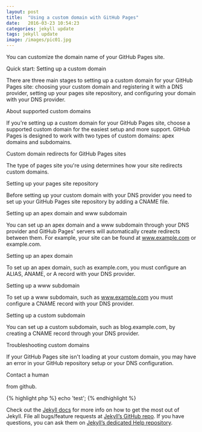 ```yaml
---
layout: post
title:  "Using a custom domain with GitHub Pages"
date:   2016-03-23 10:54:23
categories: jekyll update
tags: jekyll update
image: /images/pic01.jpg
---
```

You can customize the domain name of your GitHub Pages site.

Quick start: Setting up a custom domain

There are three main stages to setting up a custom domain for your GitHub Pages site: choosing your custom domain and registering it with a DNS provider, setting up your pages site repository, and configuring your domain with your DNS provider.

About supported custom domains

If you're setting up a custom domain for your GitHub Pages site, choose a supported custom domain for the easiest setup and more support. GitHub Pages is designed to work with two types of custom domains: apex domains and subdomains.

Custom domain redirects for GitHub Pages sites

The type of pages site you're using determines how your site redirects custom domains.

Setting up your pages site repository

Before setting up your custom domain with your DNS provider you need to set up your GitHub Pages site repository by adding a CNAME file.

Setting up an apex domain and www subdomain

You can set up an apex domain and a www subdomain through your DNS provider and GitHub Pages' servers will automatically create redirects between them. For example, your site can be found at www.example.com or example.com.

Setting up an apex domain

To set up an apex domain, such as example.com, you must configure an ALIAS, ANAME, or A record with your DNS provider.

Setting up a www subdomain

To set up a www subdomain, such as www.example.com you must configure a CNAME record with your DNS provider.

Setting up a custom subdomain

You can set up a custom subdomain, such as blog.example.com, by creating a CNAME record through your DNS provider.

Troubleshooting custom domains

If your GitHub Pages site isn't loading at your custom domain, you may have an error in your GitHub repository setup or your DNS configuration.

 Contact a human

 from github.


{% highlight php %}
echo 'test';
{% endhighlight %}

Check out the [Jekyll docs][jekyll] for more info on how to get the most out of Jekyll. File all bugs/feature requests at [Jekyll’s GitHub repo][jekyll-gh]. If you have questions, you can ask them on [Jekyll’s dedicated Help repository][jekyll-help].

[jekyll]:      http://jekyllrb.com
[jekyll-gh]:   https://github.com/jekyll/jekyll
[jekyll-help]: https://github.com/jekyll/jekyll-help

